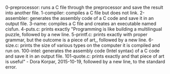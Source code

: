 0-preprocessor: runs a C file through the preprocessor and save the result into another file.
1-compiler: compiles a C file but does not link.
2-assembler: generates the assembly code of a C code and save it in an output file.
3-name: compiles a C file and creates an executable named cisfun.
4-puts.c: prints exactly "Programming is like building a multilingual puzzle, followed by a new line.
5-printf.c: prints exactly with proper grammar, but the outcome is a piece of art,, followed by a new line.
6-size.c: prints the size of various types on the computer it is compiled and run on.
100-intel: generates the assembly code (Intel syntax) of a C code and save it in an output file.
101-quote.c: prints exactly and that piece of art is useful" - Dora Korpar, 2015-10-19, followed by a new line, to the standard error.
